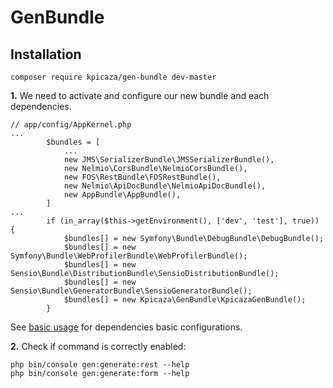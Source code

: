# GenBundle

## Installation

    composer require kpicaza/gen-bundle dev-master

**1.** We need to activate and configure our new bundle and each dependencies.

    // app/config/AppKernel.php
    ...
            $bundles = [
                ...
                new JMS\SerializerBundle\JMSSerializerBundle(),
                new Nelmio\CorsBundle\NelmioCorsBundle(),
                new FOS\RestBundle\FOSRestBundle(),
                new Nelmio\ApiDocBundle\NelmioApiDocBundle(),
                new AppBundle\AppBundle(),
            ]
    ...
            if (in_array($this->getEnvironment(), ['dev', 'test'], true)) {
                $bundles[] = new Symfony\Bundle\DebugBundle\DebugBundle();
                $bundles[] = new Symfony\Bundle\WebProfilerBundle\WebProfilerBundle();
                $bundles[] = new Sensio\Bundle\DistributionBundle\SensioDistributionBundle();
                $bundles[] = new Sensio\Bundle\GeneratorBundle\SensioGeneratorBundle();
                $bundles[] = new Kpicaza\GenBundle\KpicazaGenBundle();
            }

See [basic usage](basic-usage.md) for dependencies basic configurations.

**2.** Check if command is correctly enabled:

    php bin/console gen:generate:rest --help
    php bin/console gen:generate:form --help
